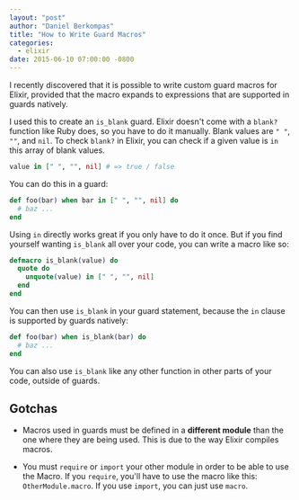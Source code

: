 ```yaml
---
layout: "post"
author: "Daniel Berkompas"
title: "How to Write Guard Macros"
categories:
  - elixir
date: 2015-06-10 07:00:00 -0800
---
```


I recently discovered that it is possible to write custom guard macros for
Elixir, provided that the macro expands to expressions that are supported in
guards natively.

I used this to create an `is_blank` guard. Elixir doesn't come with a `blank?`
function like Ruby does, so you have to do it manually. Blank values are `" "`,
`""`, and `nil`. To check `blank?` in Elixir, you can check if a given value is
`in` this array of blank values.

<!-- more -->

```elixir
value in [" ", "", nil] # => true / false
```

You can do this in a guard:

```elixir
def foo(bar) when bar in [" ", "", nil] do
  # baz ...
end
```

Using `in` directly works great if you only have to do it once. But if you find
yourself wanting `is_blank` all over your code, you can write a macro like so:

```elixir
defmacro is_blank(value) do
  quote do
    unquote(value) in [" ", "", nil]
  end
end
```

You can then use `is_blank` in your guard statement, because the `in` clause is
supported by guards natively:

```elixir
def foo(bar) when is_blank(bar) do
  # baz ...
end
```

You can also use `is_blank` like any other function in other parts of your code,
outside of guards.

## Gotchas

- Macros used in guards must be defined in a **different module** than the one
  where they are being used. This is due to the way Elixir compiles macros.

- You must `require` or `import` your other module in order to be able to use
  the Macro. If you `require`, you'll have to use the macro like this:
  `OtherModule.macro`. If you use `import`, you can just use `macro`.
